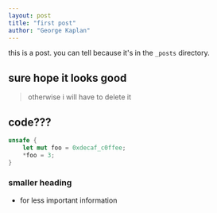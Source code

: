 ```yaml
---
layout: post
title: "first post"
author: "George Kaplan"
---
```


this is a post. you can tell because it's in the `_posts` directory.

## sure hope it looks good

> otherwise i will have to delete it

## code???

```rust
unsafe {
    let mut foo = 0xdecaf_c0ffee;
    *foo = 3;
}
```

### smaller heading

- for less important information
